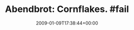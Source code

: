 ---
retweeted: false
source: <a href="http://twitter.com" rel="nofollow">Twitter Web Client</a>
entities:
  hashtags:
  - text: fail
    indices:
    - '23'
    - '28'
  symbols: []
  user_mentions: []
  urls: []
display_text_range:
- '0'
- '28'
favorite_count: '0'
id_str: '1107213466'
truncated: false
retweet_count: '0'
id: '1107213466'
created_at: Fri Jan 09 17:38:44 +0000 2009
favorited: false
full_text: 'Abendbrot: Cornflakes. #fail'
lang: en
tags:
- fail
- pesos:twitter
date: '2009-01-09T17:38:44+00:00'
src: https://twitter.com/bascht/status/1107213466
original_url: https://twitter.com/bascht/status/1107213466
type: twitter_tweet
text: 'Abendbrot: Cornflakes. #fail'
title: 'Abendbrot: Cornflakes. #fail'

---